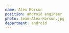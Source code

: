 ```yaml
---
name: Alex Korsun
position: android engineer
photo: team-Alex-Korsun.jpg
department: android
---
```


